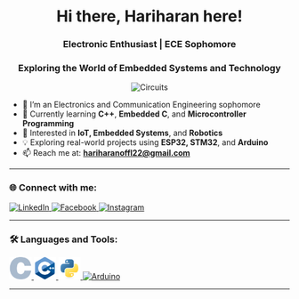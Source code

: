 <h1 align="center">Hi there, Hariharan here! </h1>
<h3 align="center">Electronic Enthusiast | ECE Sophomore </h3> 
<h3 align="center"> Exploring the World of Embedded Systems and Technology</h3>
<p align="center">
  <img src="https://drive.google.com/uc?export=view&id=1ZuZ_ZTPXgOPB3l9I0yVHPo9CQQUJc01i" alt="Circuits" width="300"/>
</p>

- 🔭 I’m an Electronics and Communication Engineering sophomore  
- 🌱 Currently learning **C++**, **Embedded C**, and **Microcontroller Programming**  
- 🤖 Interested in **IoT, Embedded Systems**, and **Robotics**  
- 💡 Exploring real-world projects using **ESP32, STM32**, and **Arduino**  
- 📫 Reach me at: **hariharanoffl22@gmail.com**

---

### 🌐 Connect with me:
<p align="left">
  <a href="https://linkedin.com/in/hariharans22" target="_blank">
    <img src="https://raw.githubusercontent.com/rahuldkjain/github-profile-readme-generator/master/src/images/icons/Social/linked-in-alt.svg" alt="LinkedIn" height="30" width="40" />
  </a>
  <a href="https://www.facebook.com/profile.php?id=61553898812073" target="_blank">
    <img src="https://raw.githubusercontent.com/rahuldkjain/github-profile-readme-generator/master/src/images/icons/Social/facebook.svg" alt="Facebook" height="30" width="40" />
  </a>
  <a href="https://instagram.com/ig_hariharan_22" target="_blank">
    <img src="https://raw.githubusercontent.com/rahuldkjain/github-profile-readme-generator/master/src/images/icons/Social/instagram.svg" alt="Instagram" height="30" width="40" />
  </a>
</p>

---

### 🛠️ Languages and Tools:
<p align="left">
  <a href="https://www.cprogramming.com/" target="_blank">
    <img src="https://raw.githubusercontent.com/devicons/devicon/master/icons/c/c-original.svg" alt="C" width="40" height="40"/>
  </a>
  <a href="https://cplusplus.com/" target="_blank">
    <img src="https://raw.githubusercontent.com/devicons/devicon/master/icons/cplusplus/cplusplus-original.svg" alt="C++" width="40" height="40"/>
  </a>
  <a href="https://www.python.org" target="_blank">
    <img src="https://raw.githubusercontent.com/devicons/devicon/master/icons/python/python-original.svg" alt="Python" width="40" height="40"/>
  </a>
  <a href="https://www.arduino.cc/" target="_blank">
    <img src="https://cdn.jsdelivr.net/gh/devicons/devicon/icons/arduino/arduino-original.svg" alt="Arduino" width="40" height="40"/>
  </a>
 
</p>

---
